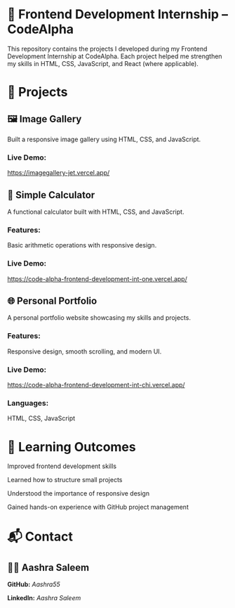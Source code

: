 # 🚀 Frontend Development Internship – CodeAlpha

This repository contains the projects I developed during my Frontend Development Internship at CodeAlpha. Each project helped me strengthen my skills in HTML, CSS, JavaScript, and React (where applicable).

# 📂 Projects

## 🖼️ Image Gallery

Built a responsive image gallery using HTML, CSS, and JavaScript.

### Live Demo:
https://imagegallery-jet.vercel.app/

## 🧮 Simple Calculator

A functional calculator built with HTML, CSS, and JavaScript.

### Features: 
Basic arithmetic operations with responsive design.

### Live Demo:
https://code-alpha-frontend-development-int-one.vercel.app/

## 🌐 Personal Portfolio

A personal portfolio website showcasing my skills and projects.

### Features: 
Responsive design, smooth scrolling, and modern UI.

### Live Demo:
https://code-alpha-frontend-development-int-chi.vercel.app/

### Languages: 
HTML, CSS, JavaScript

# 📖 Learning Outcomes

Improved frontend development skills

Learned how to structure small projects

Understood the importance of responsive design

Gained hands-on experience with GitHub project management

# 📬 Contact

## 👩‍💻 Aashra Saleem

**GitHub:** *Aashra55*

**LinkedIn:** *Aashra Saleem*

